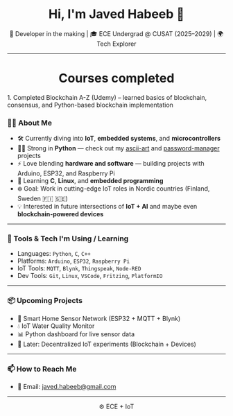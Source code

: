 <h1 align="center">Hi, I'm Javed Habeeb 👋</h1>

<p align="center">
  🚀 Developer in the making | 🎓 ECE Undergrad @ CUSAT (2025–2029) | 🌍 Tech Explorer
</p>

---
<h1 align="center">Courses completed</h1>
1. Completed Blockchain A-Z (Udemy) – learned basics of blockchain, consensus, and Python-based blockchain implementation

### 👨‍💻 About Me

- 🛠️ Currently diving into **IoT**, **embedded systems**, and **microcontrollers**
- 👨‍💻 Strong in **Python** — check out my [ascii-art](https://github.com/javed-habeeb/ascii_art) and [password-manager](https://github.com/javed-habeeb/password-manager) projects
- ⚡ Love blending **hardware and software** — building projects with Arduino, ESP32, and Raspberry Pi
- 🌱 Learning **C**, **Linux**, and **embedded programming**
- ❄️ Goal: Work in cutting-edge IoT roles in Nordic countries (Finland, Sweden 🇫🇮 🇸🇪)
- 💡 Interested in future intersections of **IoT + AI** and maybe even **blockchain-powered devices**

---

### 🔧 Tools & Tech I'm Using / Learning

- Languages: `Python`, `C`, `C++`
- Platforms: `Arduino`, `ESP32`, `Raspberry Pi`
- IoT Tools: `MQTT`, `Blynk`, `Thingspeak`, `Node-RED`
- Dev Tools: `Git`, `Linux`, `VSCode`, `Fritzing`, `PlatformIO`

---

### 📦 Upcoming Projects

- 📡 Smart Home Sensor Network (ESP32 + MQTT + Blynk)
- 💧 IoT Water Quality Monitor
- 📊 Python dashboard for live sensor data
- 🔐 Later: Decentralized IoT experiments (Blockchain + Devices)

---

### 📫 How to Reach Me

- 📨 Email: javed.habeeb@gmail.com
  
---

<p align="center">
  ⚙️ ECE + IoT 
</p>
